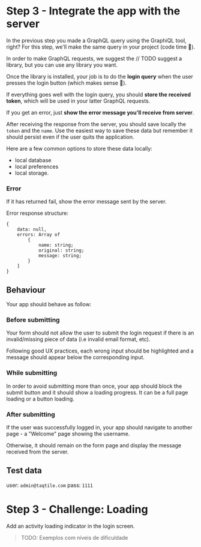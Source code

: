 # Step 3 - Integrate the app with the server

In the previous step you made a GraphQL query using the GraphiQL tool, right? For this step, we'll make the same query in your project (code time 🎉).

In order to make GraphQL requests, we suggest the // TODO suggest a library, but you can use any library you want.

Once the library is installed, your job is to do the **login query** when the user presses the login button (which makes sense 🤔).

If everything goes well with the login query, you should **store the received token**, which will be used in your latter GraphQL requests.

If you get an error, just **show the error message you'll receive from server**.





After receiving the response from the server, you should save locally the `token` and the `name`. Use the easiest way to save these data but remember it should persist even if the user quits the application.

Here are a few common options to store these data locally: 
- local database
- local preferences
- local storage.

### Error

If it has returned fail, show the error message sent by the server.

Error response structure:

```
{
    data: null,
    errors: Array of
        {
            name: string;
            original: string;
            message: string;
        }
    ]
}
```

## Behaviour

Your app should behave as follow:

### Before submitting

Your form should not allow the user to submit the login request if there is an invalid/missing piece of data (i.e invalid email format, etc).

Following good UX practices, each wrong input should be highlighted and a message should appear below the corresponding input.

### While submitting

In order to avoid submitting more than once, your app should block the submit button and it should show a loading progress. It can be a full page loading or a button loading.

### After submitting

If the user was successfully logged in, your app should navigate to another page - a "Welcome" page showing the username.

Otherwise, it should remain on the form page and display the message received from the server.


## Test data

user: `admin@taqtile.com`
pass: `1111`



# Step 3 - Challenge: Loading

Add an activity loading indicator in the login screen. 
> TODO: Exemplos com níveis de dificuldade
